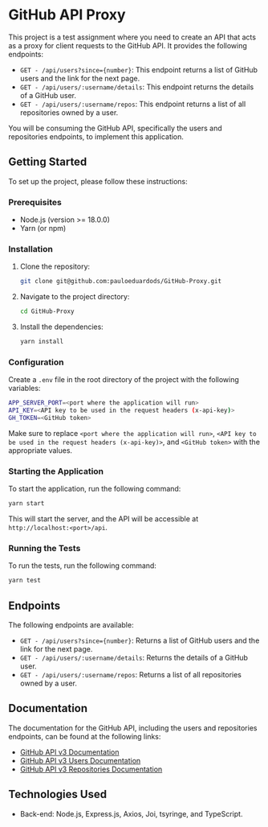 # GitHub API Proxy

This project is a test assignment where you need to create an API that acts as a proxy for client requests to the GitHub API. It provides the following endpoints:

- `GET - /api/users?since={number}`: This endpoint returns a list of GitHub users and the link for the next page.
- `GET - /api/users/:username/details`: This endpoint returns the details of a GitHub user.
- `GET - /api/users/:username/repos`: This endpoint returns a list of all repositories owned by a user.

You will be consuming the GitHub API, specifically the users and repositories endpoints, to implement this application.

## Getting Started

To set up the project, please follow these instructions:

### Prerequisites

- Node.js (version >= 18.0.0)
- Yarn (or npm)

### Installation

1. Clone the repository:

   ```bash
   git clone git@github.com:pauloeduardods/GitHub-Proxy.git
   ```

2. Navigate to the project directory:

   ```bash
   cd GitHub-Proxy
   ```

3. Install the dependencies:

   ```bash
   yarn install
   ```

### Configuration

Create a `.env` file in the root directory of the project with the following variables:

```bash
APP_SERVER_PORT=<port where the application will run>
API_KEY=<API key to be used in the request headers (x-api-key)>
GH_TOKEN=<GitHub token>
```

Make sure to replace `<port where the application will run>`, `<API key to be used in the request headers (x-api-key)>`, and `<GitHub token>` with the appropriate values.

### Starting the Application

To start the application, run the following command:

```bash
yarn start
```

This will start the server, and the API will be accessible at `http://localhost:<port>/api`.

### Running the Tests

To run the tests, run the following command:

```bash
yarn test
```

## Endpoints

The following endpoints are available:

- `GET - /api/users?since={number}`: Returns a list of GitHub users and the link for the next page.
- `GET - /api/users/:username/details`: Returns the details of a GitHub user.
- `GET - /api/users/:username/repos`: Returns a list of all repositories owned by a user.

## Documentation

The documentation for the GitHub API, including the users and repositories endpoints, can be found at the following links:

- [GitHub API v3 Documentation](https://developer.github.com/v3)
- [GitHub API v3 Users Documentation](https://developer.github.com/v3/users)
- [GitHub API v3 Repositories Documentation](https://developer.github.com/v3/repos)

## Technologies Used

- Back-end: Node.js, Express.js, Axios, Joi, tsyringe, and TypeScript.
